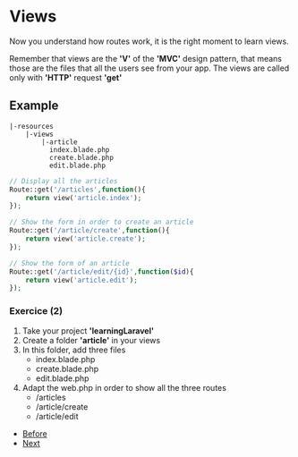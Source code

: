 # Views

Now you understand how routes work, it is the right moment to learn views.

Remember that views are the **'V'** of the **'MVC'** design pattern, that means those are the files that all the users see from your app. The views are called only with **'HTTP'** request **'get'**

## Example

```console
|-resources
    |-views
        |-article
          index.blade.php
          create.blade.php
          edit.blade.php  
```

```php
// Display all the articles
Route::get('/articles',function(){
    return view('article.index');
});

// Show the form in order to create an article
Route::get('/article/create',function(){
    return view('article.create');
});

// Show the form of an article
Route::get('/article/edit/{id}',function($id){
    return view('article.edit');
});

```

### Exercice (2)

1. Take your project **'learningLaravel'**
2. Create a folder **'article'** in your views
3. In this folder, add three files 
   - index.blade.php
   - create.blade.php
   - edit.blade.php
4. Adapt the web.php in order to show all the three routes
   - /articles
   - /article/create
   - /article/edit

- [Before](/02.TheBasics/b.routes.md)
- [Next]()